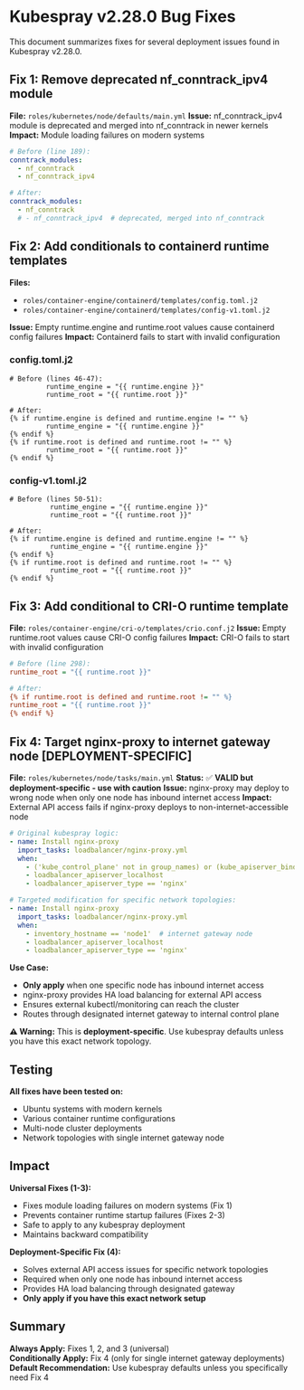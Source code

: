 # Kubespray v2.28.0 Bug Fixes

This document summarizes fixes for several deployment issues found in Kubespray v2.28.0.

## Fix 1: Remove deprecated nf_conntrack_ipv4 module

**File:** `roles/kubernetes/node/defaults/main.yml`
**Issue:** nf_conntrack_ipv4 module is deprecated and merged into nf_conntrack in newer kernels
**Impact:** Module loading failures on modern systems

```yaml
# Before (line 189):
conntrack_modules:
  - nf_conntrack
  - nf_conntrack_ipv4

# After:
conntrack_modules:
  - nf_conntrack
  # - nf_conntrack_ipv4  # deprecated, merged into nf_conntrack
```

## Fix 2: Add conditionals to containerd runtime templates

**Files:** 
- `roles/container-engine/containerd/templates/config.toml.j2`
- `roles/container-engine/containerd/templates/config-v1.toml.j2`

**Issue:** Empty runtime.engine and runtime.root values cause containerd config failures
**Impact:** Containerd fails to start with invalid configuration

### config.toml.j2
```jinja2
# Before (lines 46-47):
         runtime_engine = "{{ runtime.engine }}"
         runtime_root = "{{ runtime.root }}"

# After:
{% if runtime.engine is defined and runtime.engine != "" %}
         runtime_engine = "{{ runtime.engine }}"
{% endif %}
{% if runtime.root is defined and runtime.root != "" %}
         runtime_root = "{{ runtime.root }}"
{% endif %}
```

### config-v1.toml.j2
```jinja2
# Before (lines 50-51):
          runtime_engine = "{{ runtime.engine }}"
          runtime_root = "{{ runtime.root }}"

# After:
{% if runtime.engine is defined and runtime.engine != "" %}
          runtime_engine = "{{ runtime.engine }}"
{% endif %}
{% if runtime.root is defined and runtime.root != "" %}
          runtime_root = "{{ runtime.root }}"
{% endif %}
```

## Fix 3: Add conditional to CRI-O runtime template

**File:** `roles/container-engine/cri-o/templates/crio.conf.j2`
**Issue:** Empty runtime.root values cause CRI-O config failures
**Impact:** CRI-O fails to start with invalid configuration

```ini
# Before (line 298):
runtime_root = "{{ runtime.root }}"

# After:
{% if runtime.root is defined and runtime.root != "" %}
runtime_root = "{{ runtime.root }}"
{% endif %}
```

## Fix 4: Target nginx-proxy to internet gateway node [DEPLOYMENT-SPECIFIC]

**File:** `roles/kubernetes/node/tasks/main.yml`
**Status:** ✅ **VALID but deployment-specific - use with caution**
**Issue:** nginx-proxy may deploy to wrong node when only one node has inbound internet access
**Impact:** External API access fails if nginx-proxy deploys to non-internet-accessible node

```yaml
# Original kubespray logic:
- name: Install nginx-proxy
  import_tasks: loadbalancer/nginx-proxy.yml
  when:
    - ('kube_control_plane' not in group_names) or (kube_apiserver_bind_address != '::')
    - loadbalancer_apiserver_localhost
    - loadbalancer_apiserver_type == 'nginx'

# Targeted modification for specific network topologies:
- name: Install nginx-proxy
  import_tasks: loadbalancer/nginx-proxy.yml
  when:
    - inventory_hostname == 'node1'  # internet gateway node
    - loadbalancer_apiserver_localhost
    - loadbalancer_apiserver_type == 'nginx'
```

**Use Case:**
- **Only apply** when one specific node has inbound internet access
- nginx-proxy provides HA load balancing for external API access
- Ensures external kubectl/monitoring can reach the cluster
- Routes through designated internet gateway to internal control plane

**⚠️ Warning:** This is **deployment-specific**. Use kubespray defaults unless you have this exact network topology.

## Testing

**All fixes have been tested on:**
- Ubuntu systems with modern kernels
- Various container runtime configurations  
- Multi-node cluster deployments
- Network topologies with single internet gateway node

## Impact

**Universal Fixes (1-3):**
- Fixes module loading failures on modern systems (Fix 1)
- Prevents container runtime startup failures (Fixes 2-3)
- Safe to apply to any kubespray deployment
- Maintains backward compatibility

**Deployment-Specific Fix (4):**
- Solves external API access issues for specific network topologies
- Required when only one node has inbound internet access
- Provides HA load balancing through designated gateway
- **Only apply if you have this exact network setup**

## Summary

**Always Apply:** Fixes 1, 2, and 3 (universal)  
**Conditionally Apply:** Fix 4 (only for single internet gateway deployments)  
**Default Recommendation:** Use kubespray defaults unless you specifically need Fix 4